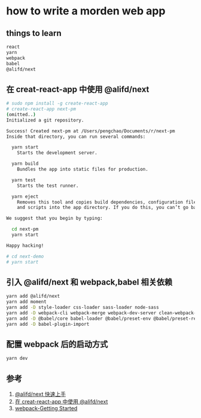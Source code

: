 # how to write a morden web app

## things to learn

```bash
react
yarn
webpack
babel
@alifd/next
```

## 在 creat-react-app 中使用 @alifd/next

```bash
# sudo npm install -g create-react-app
# create-react-app next-pm
(omitted..)
Initialized a git repository.

Success! Created next-pm at /Users/pengchao/Documents/r/next-pm
Inside that directory, you can run several commands:

  yarn start
    Starts the development server.

  yarn build
    Bundles the app into static files for production.

  yarn test
    Starts the test runner.

  yarn eject
    Removes this tool and copies build dependencies, configuration files
    and scripts into the app directory. If you do this, you can’t go back!

We suggest that you begin by typing:

  cd next-pm
  yarn start

Happy hacking!

# cd next-demo
# yarn start

```

## 引入 @alifd/next 和 webpack,babel 相关依赖

```bash
yarn add @alifd/next
yarn add moment
yarn add -D style-loader css-loader sass-loader node-sass
yarn add -D webpack-cli webpack-merge webpack-dev-server clean-webpack-plugin html-webpack-plugin html-webpack-template
yarn add -D @babel/core babel-loader @babel/preset-env @babel/preset-react
yarn add -D babel-plugin-import


```

## 配置 webpack 后的启动方式

```bash
yarn dev

```

## 参考

1. [@alifd/next 快速上手](https://fusion.design/component/doc/105)
2. [在 creat-react-app 中使用 @alifd/next](https://fusion.design/component/doc/1324)
3. [webpack-Getting Started](https://webpack.js.org/guides/getting-started/)